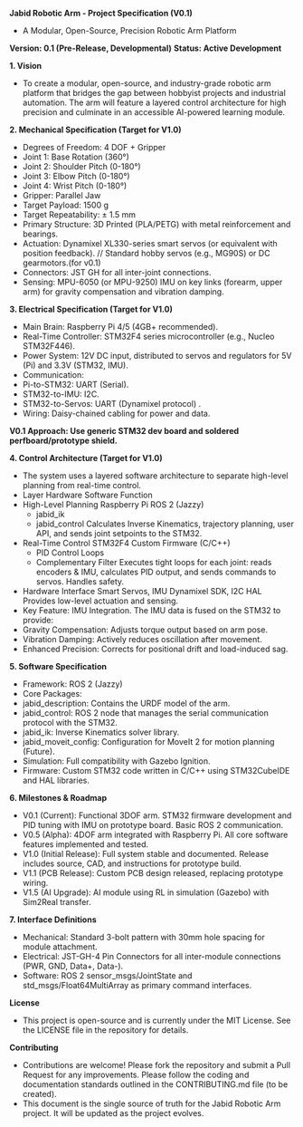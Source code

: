 **Jabid Robotic Arm - Project Specification (V0.1)**
*  A Modular, Open-Source, Precision Robotic Arm Platform

**Version: 0.1 (Pre-Release, Developmental)**
**Status: Active Development**

**1. Vision**

*  To create a modular, open-source, and industry-grade robotic arm platform that bridges the gap between hobbyist projects and industrial automation. The arm will feature a layered control architecture for high precision and culminate in an accessible AI-powered learning module.

**2. Mechanical Specification (Target for V1.0)**

*  Degrees of Freedom: 4 DOF + Gripper
*  Joint 1: Base Rotation (360°)
*  Joint 2: Shoulder Pitch (0-180°)
*  Joint 3: Elbow Pitch (0-180°)
*  Joint 4: Wrist Pitch (0-180°)
*  Gripper: Parallel Jaw
*  Target Payload: 1500 g
*  Target Repeatability: ± 1.5 mm
*  Primary Structure: 3D Printed (PLA/PETG) with metal reinforcement and bearings.
*  Actuation: Dynamixel XL330-series smart servos (or equivalent with position feedback). //  Standard hobby servos (e.g., MG90S) or DC gearmotors.(for v0.1)
*  Connectors: JST GH for all inter-joint connections.
*  Sensing: MPU-6050 (or MPU-9250) IMU on key links (forearm, upper arm) for gravity compensation and vibration damping.

**3. Electrical Specification (Target for V1.0)**

*  Main Brain: Raspberry Pi 4/5 (4GB+ recommended).
*  Real-Time Controller: STM32F4 series microcontroller (e.g., Nucleo STM32F446).
*  Power System: 12V DC input, distributed to servos and regulators for 5V (Pi) and 3.3V (STM32, IMU).
*  Communication:
*  Pi-to-STM32: UART (Serial).
*  STM32-to-IMU: I2C.
*  STM32-to-Servos: UART (Dynamixel protocol) .
*  Wiring: Daisy-chained cabling for power and data.

**V0.1 Approach: Use generic STM32 dev board and soldered perfboard/prototype shield.**

**4. Control Architecture (Target for V1.0)**

*  The system uses a layered software architecture to separate high-level planning from real-time control.
*  Layer	Hardware	Software	Function
*  High-Level Planning	Raspberry Pi	ROS 2 (Jazzy)
   *  jabid_ik
   *  jabid_control	Calculates Inverse Kinematics, trajectory planning, user API, and sends joint setpoints to the STM32.
*  Real-Time Control	STM32F4	Custom Firmware (C/C++)
   *  PID Control Loops
   *  Complementary Filter	Executes tight loops for each joint: reads encoders & IMU, calculates PID output, and sends commands to servos. Handles safety.
*  Hardware Interface	Smart Servos, IMU	Dynamixel SDK, I2C HAL	Provides low-level actuation and sensing.
*  Key Feature: IMU Integration. The IMU data is fused on the STM32 to provide:
*  Gravity Compensation: Adjusts torque output based on arm pose.
*  Vibration Damping: Actively reduces oscillation after movement.
*  Enhanced Precision: Corrects for positional drift and load-induced sag.

**5. Software Specification**

*  Framework: ROS 2 (Jazzy)
*  Core Packages:
*  jabid_description: Contains the URDF model of the arm.
*  jabid_control: ROS 2 node that manages the serial communication protocol with the STM32.
*  jabid_ik: Inverse Kinematics solver library.
*  jabid_moveit_config: Configuration for MoveIt 2 for motion planning (Future).
*  Simulation: Full compatibility with Gazebo Ignition.
*  Firmware: Custom STM32 code written in C/C++ using STM32CubeIDE and HAL libraries.

**6. Milestones & Roadmap**

*  V0.1 (Current): Functional 3DOF arm. STM32 firmware development and PID tuning with IMU on prototype board. Basic ROS 2 communication.
*  V0.5 (Alpha): 4DOF arm integrated with Raspberry Pi. All core software features implemented and tested.
*  V1.0 (Initial Release): Full system stable and documented. Release includes source, CAD, and instructions for prototype build.
*  V1.1 (PCB Release): Custom PCB design released, replacing prototype wiring.
*  V1.5 (AI Upgrade): AI module using RL in simulation (Gazebo) with Sim2Real transfer.

**7. Interface Definitions**

*  Mechanical: Standard 3-bolt pattern with 30mm hole spacing for module attachment.
*  Electrical: JST-GH-4 Pin Connectors for all inter-module connections (PWR, GND, Data+, Data-).
*  Software: ROS 2 sensor_msgs/JointState and std_msgs/Float64MultiArray as primary command interfaces.

**License**

*  This project is open-source and is currently under the MIT License. See the LICENSE file in the repository for details.
  
**Contributing**

*  Contributions are welcome! Please fork the repository and submit a Pull Request for any improvements. Please follow the coding and documentation standards outlined in the CONTRIBUTING.md file (to be created).
*  This document is the single source of truth for the Jabid Robotic Arm project. It will be updated as the project evolves.
